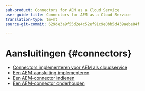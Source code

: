 ```yaml
---
sub-product: Connectors for AEM as a Cloud Service
user-guide-title: Connectors for AEM as a Cloud Service
translation-type: tm+mt
source-git-commit: 629de3a9f55d2e4c52ef91c9e0bb5d439aebe84f

---
```



# Aansluitingen {#connectors}

+ [Connectors implementeren voor AEM als cloudservice](/help/connectors/home.md)
+ [Een AEM-aansluiting implementeren](implement.md)
+ [Een AEM-connector indienen](submit.md)
+ [Een AEM-connector onderhouden](maintain.md)

